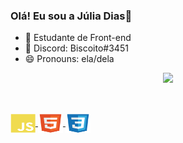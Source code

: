 ### Olá! Eu sou a Júlia Dias👋

- 🌱 Estudante de Front-end
- 💬 Discord: Biscoito#3451
- 😄 Pronouns: ela/dela

<div align="center">
  <a href="https://github.com/juliadiasn">
  <img height="180em" src="https://github-readme-stats.vercel.app/api?username=juliadiasn&show_icons=true&theme=dracula&include_all_commits=true&count_private=true"/>
</div>
  
  ##
</div>
<div style="display: inline_block"><br>
  <img align="center" alt="Rafa-Js" height="30" width="40" src="https://raw.githubusercontent.com/devicons/devicon/master/icons/javascript/javascript-plain.svg">
  <img align="center" alt="Rafa-HTML" height="30" width="40" src="https://raw.githubusercontent.com/devicons/devicon/master/icons/html5/html5-original.svg">
  <img align="center" alt="Rafa-CSS" height="30" width="40" src="https://raw.githubusercontent.com/devicons/devicon/master/icons/css3/css3-original.svg">
</div>
